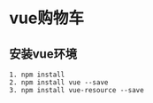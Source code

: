 # vue购物车

## 安装vue环境

    1. npm install
    2. npm install vue --save
    3. npm install vue-resource --save
